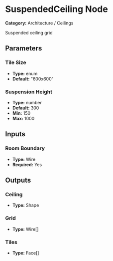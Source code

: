 
# SuspendedCeiling Node

**Category:** Architecture / Ceilings

Suspended ceiling grid

## Parameters


### Tile Size
- **Type:** enum
- **Default:** "600x600"





### Suspension Height
- **Type:** number
- **Default:** 300
- **Min:** 150
- **Max:** 1000



## Inputs


### Room Boundary
- **Type:** Wire
- **Required:** Yes



## Outputs


### Ceiling
- **Type:** Shape



### Grid
- **Type:** Wire[]



### Tiles
- **Type:** Face[]





